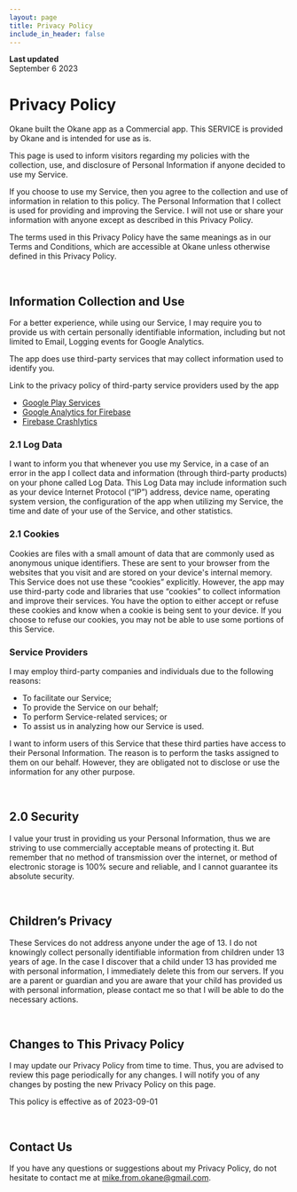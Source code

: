 ```yaml
---
layout: page
title: Privacy Policy
include_in_header: false
---
```


**Last updated**  
September 6 2023

# Privacy Policy
Okane built the Okane app as a Commercial app. This SERVICE is provided by Okane and is intended for use as is.

This page is used to inform visitors regarding my policies with the collection, use, and disclosure of Personal Information if anyone decided to use my Service.

If you choose to use my Service, then you agree to the collection and use of information in relation to this policy. The Personal Information that I collect is used for providing and improving the Service. I will not use or share your information with anyone except as described in this Privacy Policy.

The terms used in this Privacy Policy have the same meanings as in our Terms and Conditions, which are accessible at Okane unless otherwise defined in this Privacy Policy.


<br>

## Information Collection and Use
For a better experience, while using our Service, I may require you to provide us with certain personally identifiable information, including but not limited to Email, Logging events for Google Analytics.

The app does use third-party services that may collect information used to identify you.

Link to the privacy policy of third-party service providers used by the app
-    [Google Play Services](https://www.google.com/policies/privacy/)
-    [Google Analytics for Firebase](https://firebase.google.com/policies/analytics)
-    [Firebase Crashlytics](https://firebase.google.com/support/privacy/)

### 2.1 Log Data
I want to inform you that whenever you use my Service, in a case of an error in the app I collect data and information (through third-party products) on your phone called Log Data. This Log Data may include information such as your device Internet Protocol (“IP”) address, device name, operating system version, the configuration of the app when utilizing my Service, the time and date of your use of the Service, and other statistics.

### 2.1 Cookies
Cookies are files with a small amount of data that are commonly used as anonymous unique identifiers. These are sent to your browser from the websites that you visit and are stored on your device's internal memory.
This Service does not use these “cookies” explicitly. However, the app may use third-party code and libraries that use “cookies” to collect information and improve their services. You have the option to either accept or refuse these cookies and know when a cookie is being sent to your device. If you choose to refuse our cookies, you may not be able to use some portions of this Service.

### Service Providers
I may employ third-party companies and individuals due to the following reasons:
-    To facilitate our Service;
-    To provide the Service on our behalf;
-    To perform Service-related services; or
-    To assist us in analyzing how our Service is used.

I want to inform users of this Service that these third parties have access to their Personal Information. The reason is to perform the tasks assigned to them on our behalf. However, they are obligated not to disclose or use the information for any other purpose.


<br>

## 2.0 Security
I value your trust in providing us your Personal Information, thus we are striving to use commercially acceptable means of protecting it. But remember that no method of transmission over the internet, or method of electronic storage is 100% secure and reliable, and I cannot guarantee its absolute security.


<br>

## Children’s Privacy
These Services do not address anyone under the age of 13. I do not knowingly collect personally identifiable information from children under 13 years of age. In the case I discover that a child under 13 has provided me with personal information, I immediately delete this from our servers. If you are a parent or guardian and you are aware that your child has provided us with personal information, please contact me so that I will be able to do the necessary actions.

<br>

## Changes to This Privacy Policy
I may update our Privacy Policy from time to time. Thus, you are advised to review this page periodically for any changes. I will notify you of any changes by posting the new Privacy Policy on this page.

This policy is effective as of 2023-09-01


<br>

## Contact Us
If you have any questions or suggestions about my Privacy Policy, do not hesitate to contact me at mike.from.okane@gmail.com.
